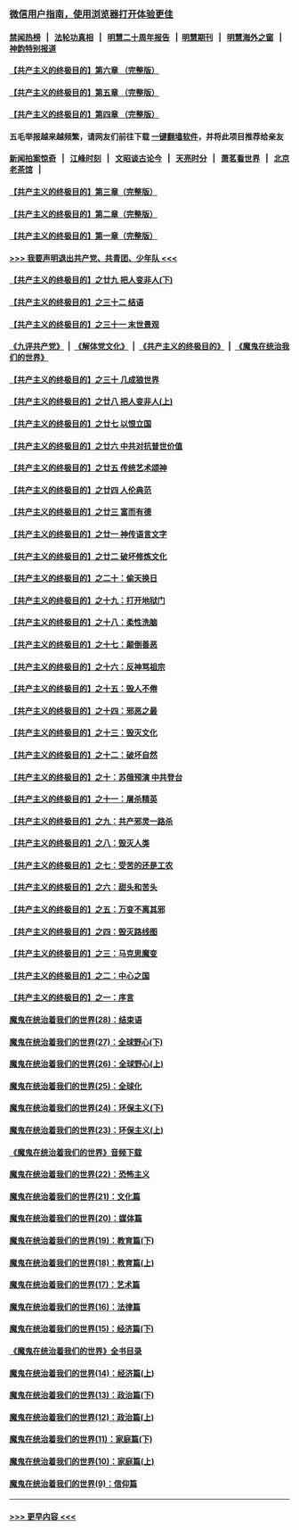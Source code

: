 ### [微信用户指南，使用浏览器打开体验更佳](https://github.com/gfw-breaker/banned-news1/blob/master/indexes/wechat-guide.md?t=0)
#### [禁闻热榜](热点新闻.md?t=0)  &nbsp;&nbsp;|&nbsp;&nbsp; [法轮功真相](https://github.com/gfw-breaker/truth/blob/master/README.md?t=0) &nbsp;&nbsp;|&nbsp;&nbsp; [明慧二十周年报告](https://github.com/gfw-breaker/mh-reports/blob/master/README.md?t=0) &nbsp;&nbsp;|&nbsp;&nbsp;[明慧期刊](https://github.com/gfw-breaker/mh-qikan) &nbsp;&nbsp;|&nbsp;&nbsp; [明慧海外之窗](https://github.com/gfw-breaker/mh-news/blob/master/README.md?t=0) &nbsp;&nbsp;|&nbsp;&nbsp; [神韵特别报道](https://github.com/gfw-breaker/mh-news/blob/master/shenyun.md?t=0)
#### [【共产主义的终极目的】第六章 （完整版）](../pages/nsc422/n11428913.md?t=02061533) 
#### [【共产主义的终极目的】第五章 （完整版）](../pages/nsc422/n11428912.md?t=02061533) 
#### [【共产主义的终极目的】第四章 （完整版）](../pages/nsc422/n11428907.md?t=02061533) 
#### 五毛举报越来越频繁，请网友们前往下载 [一键翻墙软件](https://github.com/gfw-breaker/ssr-accounts)，并将此项目推荐给亲友
#### [新闻拍案惊奇](https://github.com/gfw-breaker/banned-news1/blob/master/pages/link4.md) &nbsp;&nbsp;|&nbsp;&nbsp; [江峰时刻](https://github.com/gfw-breaker/banned-news1/blob/master/pages/link4.md) &nbsp;&nbsp;|&nbsp;&nbsp; [文昭谈古论今](https://github.com/gfw-breaker/banned-news1/blob/master/pages/link4.md) &nbsp;&nbsp;|&nbsp;&nbsp; [天亮时分](https://github.com/gfw-breaker/banned-news1/blob/master/pages/link4.md) &nbsp;&nbsp;|&nbsp;&nbsp; [萧茗看世界](https://github.com/gfw-breaker/banned-news1/blob/master/pages/link4.md) &nbsp;&nbsp;|&nbsp;&nbsp; [北京老茶馆](https://github.com/gfw-breaker/banned-news1/blob/master/pages/link4.md) &nbsp;&nbsp;|&nbsp;&nbsp; 
#### [【共产主义的终极目的】第三章（完整版）](../pages/nsc422/n11428848.md?t=02061533) 
#### [【共产主义的终极目的】第二章（完整版）](../pages/nsc422/n11428831.md?t=02061533) 
#### [【共产主义的终极目的】第一章（完整版）](../pages/nsc422/n11417651.md?t=02061533) 
#### [>>> 我要声明退出共产党、共青团、少年队 <<<](https://github.com/begood0513/goodnews/blob/master/quit/letter.md) 
#### [【共产主义的终极目的】之廿九 把人变非人(下)](../pages/nsc422/n11344140.md?t=02061533) 
#### [【共产主义的终极目的】之三十二 结语](../pages/nsc422/n11360535.md?t=02061533) 
#### [【共产主义的终极目的】之三十一 末世景观](../pages/nsc422/n11351129.md?t=02061533) 
#### [《九评共产党》](https://github.com/begood0513/9ping.md/blob/master/README.md) &nbsp;|&nbsp; [《解体党文化》](../../../../jtdwh.md/blob/master/README.md)  &nbsp;|&nbsp; [《共产主义的终极目的》](../../../../gczydzjmd.md/blob/master/README.md) &nbsp;|&nbsp; [《魔鬼在统治我们的世界》](../../../../mgztzwmdsj.md/blob/master/README.md) 
#### [【共产主义的终极目的】之三十 几成狼世界](../pages/nsc422/n11348280.md?t=02061533) 
#### [【共产主义的终极目的】之廿八 把人变非人(上)](../pages/nsc422/n11340492.md?t=02061533) 
#### [【共产主义的终极目的】之廿七 以恨立国](../pages/nsc422/n11336944.md?t=02061533) 
#### [【共产主义的终极目的】之廿六 中共对抗普世价值](../pages/nsc422/n11324785.md?t=02061533) 
#### [【共产主义的终极目的】之廿五 传统艺术颂神](../pages/nsc422/n11296396.md?t=02061533) 
#### [【共产主义的终极目的】之廿四 人伦典范](../pages/nsc422/n11296397.md?t=02061533) 
#### [【共产主义的终极目的】之廿三 富而有德](../pages/nsc422/n11283598.md?t=02061533) 
#### [【共产主义的终极目的】之廿一 神传语言文字](../pages/nsc422/n11263265.md?t=02061533) 
#### [【共产主义的终极目的】之廿二 破坏修炼文化](../pages/nsc422/n11245728.md?t=02061533) 
#### [【共产主义的终极目的】之二十：偷天换日](../pages/nsc422/n11238846.md?t=02061533) 
#### [【共产主义的终极目的】之十九：打开地狱门](../pages/nsc422/n11206376.md?t=02061533) 
#### [【共产主义的终极目的】之十八：柔性洗脑](../pages/nsc422/n11199994.md?t=02061533) 
#### [【共产主义的终极目的】之十七：颠倒善恶](../pages/nsc422/n11179782.md?t=02061533) 
#### [【共产主义的终极目的】之十六：反神骂祖宗](../pages/nsc422/n11166798.md?t=02061533) 
#### [【共产主义的终极目的】之十五：毁人不倦](../pages/nsc422/n11166792.md?t=02061533) 
#### [【共产主义的终极目的】之十四：邪恶之最](../pages/nsc422/n11150249.md?t=02061533) 
#### [【共产主义的终极目的】之十三：毁灭文化](../pages/nsc422/n11135227.md?t=02061533) 
#### [【共产主义的终极目的】之十二：破坏自然](../pages/nsc422/n11135214.md?t=02061533) 
#### [【共产主义的终极目的】之十：苏俄预演 中共登台](../pages/nsc422/n11118424.md?t=02061533) 
#### [【共产主义的终极目的】之十一：屠杀精英](../pages/nsc422/n11118442.md?t=02061533) 
#### [【共产主义的终极目的】之九：共产邪灵一路杀](../pages/nsc422/n11114139.md?t=02061533) 
#### [【共产主义的终极目的】之八：毁灭人类](../pages/nsc422/n11108503.md?t=02061533) 
#### [【共产主义的终极目的】之七：受苦的还是工农](../pages/nsc422/n11101809.md?t=02061533) 
#### [【共产主义的终极目的】之六：甜头和苦头](../pages/nsc422/n11096971.md?t=02061533) 
#### [【共产主义的终极目的】之五：万变不离其邪](../pages/nsc422/n11091285.md?t=02061533) 
#### [【共产主义的终极目的】之四：毁灭路线图](../pages/nsc422/n11086284.md?t=02061533) 
#### [【共产主义的终极目的】之三：马克思魔变](../pages/nsc422/n11061941.md?t=02061533) 
#### [【共产主义的终极目的】之二：中心之国](../pages/nsc422/n11047728.md?t=02061533) 
#### [【共产主义的终极目的】之一：序言](../pages/nsc422/n11086077.md?t=02061533) 
#### [魔鬼在统治着我们的世界(28)：结束语](../pages/nsc422/n10936246.md?t=02061533) 
#### [魔鬼在统治着我们的世界(27)：全球野心(下)](../pages/nsc422/n10928319.md?t=02061533) 
#### [魔鬼在统治着我们的世界(26)：全球野心(上)](../pages/nsc422/n10900318.md?t=02061533) 
#### [魔鬼在统治着我们的世界(25)：全球化](../pages/nsc422/n10788205.md?t=02061533) 
#### [魔鬼在统治着我们的世界(24)：环保主义(下)](../pages/nsc422/n10695307.md?t=02061533) 
#### [魔鬼在统治着我们的世界(23)：环保主义(上)](../pages/nsc422/n10688613.md?t=02061533) 
#### [《魔鬼在统治着我们的世界》音频下载](../pages/nsc422/n10635553.md?t=02061533) 
#### [魔鬼在统治着我们的世界(22)：恐怖主义](../pages/nsc422/n10614727.md?t=02061533) 
#### [魔鬼在统治着我们的世界(21)：文化篇](../pages/nsc422/n10597706.md?t=02061533) 
#### [魔鬼在统治着我们的世界(20)：媒体篇](../pages/nsc422/n10586579.md?t=02061533) 
#### [魔鬼在统治着我们的世界(19)：教育篇(下)](../pages/nsc422/n10564808.md?t=02061533) 
#### [魔鬼在统治着我们的世界(18)：教育篇(上)](../pages/nsc422/n10526970.md?t=02061533) 
#### [魔鬼在统治着我们的世界(17)：艺术篇](../pages/nsc422/n10499093.md?t=02061533) 
#### [魔鬼在统治着我们的世界(16)：法律篇](../pages/nsc422/n10485969.md?t=02061533) 
#### [魔鬼在统治着我们的世界(15)：经济篇(下)](../pages/nsc422/n10469975.md?t=02061533) 
#### [《魔鬼在统治着我们的世界》全书目录](../pages/nsc422/n10464261.md?t=02061533) 
#### [魔鬼在统治着我们的世界(14)：经济篇(上)](../pages/nsc422/n10457370.md?t=02061533) 
#### [魔鬼在统治着我们的世界(13)：政治篇(下)](../pages/nsc422/n10448270.md?t=02061533) 
#### [魔鬼在统治着我们的世界(12)：政治篇(上)](../pages/nsc422/n10444576.md?t=02061533) 
#### [魔鬼在统治着我们的世界(11)：家庭篇(下)](../pages/nsc422/n10440961.md?t=02061533) 
#### [魔鬼在统治着我们的世界(10)：家庭篇(上)](../pages/nsc422/n10435448.md?t=02061533) 
#### [魔鬼在统治着我们的世界(9)：信仰篇](../pages/nsc422/n10432159.md?t=02061533) 

----
#### [ >>> 更早内容 <<< ](../indexes/nsc422-earlier.md)
